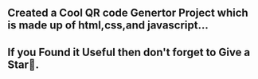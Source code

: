  Created a Cool QR code Genertor Project which is made up of html,css,and javascript... 
-------------------------------------------------------
If you Found it Useful then don't forget to Give a Star🌟.
---------------------------------------------------------------------------------------
